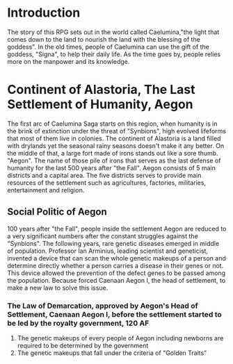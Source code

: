 # Introduction
The story of this RPG sets out in the world called Caelumina,"the light that comes down to the land to nourish the land with the blessing of the goddess". 
In the old times, people of Caelumina can use the gift of the goddess, "Signa", to help their daily life. As the time goes by, people relies more on the manpower and its knowledge.

# Continent of Alastoria, The Last Settlement of Humanity, Aegon
The first arc of Caelumina Saga starts on this region, when humanity is in the brink of extinction under the threat of "Synbions", high evolved lifeforms that most of them live in colonies. The continent of Alastoria is a land filled with drylands yet the seasonal rainy seasons doesn't make it any better. On the middle of that, a large fort made of irons stands out like a sore thumb. "Aegon". The name of those pile of irons that serves as the last defense of humanity for the last 500 years after "the Fall". Aegon consists of 5 main districts and a capital area. The five districts serves to provide main resources of the settlement such as agricultures, factories, militaries, entertainment and religion.
## Social Politic of Aegon
100 years after "the Fall", people inside the settlement Aegon are reduced to a very significant numbers after the constant struggles against the "Synbions". The following years, rare genetic diseases emerged in middle of population. Professor Ian Arminius, leading scientist and geneticist, invented a device that can scan the whole genetic makeups of a person and determine directly whether a person carries a disease in their genes or not. This device allowed the prevention of the defect genes to be passed among the population. Because  forced Caenaan Aegon I, the head of settlement, to make a new law to solve this issue. 
### The Law of Demarcation, approved by Aegon's Head of Settlement, Caenaan Aegon I, before the settlement started to be led by the royalty government, 120 AF
1) The genetic makeups of every people of Aegon including newborns are required to be determined by the government
2) The genetic makeups that fall under the criteria of "Golden Traits" 
